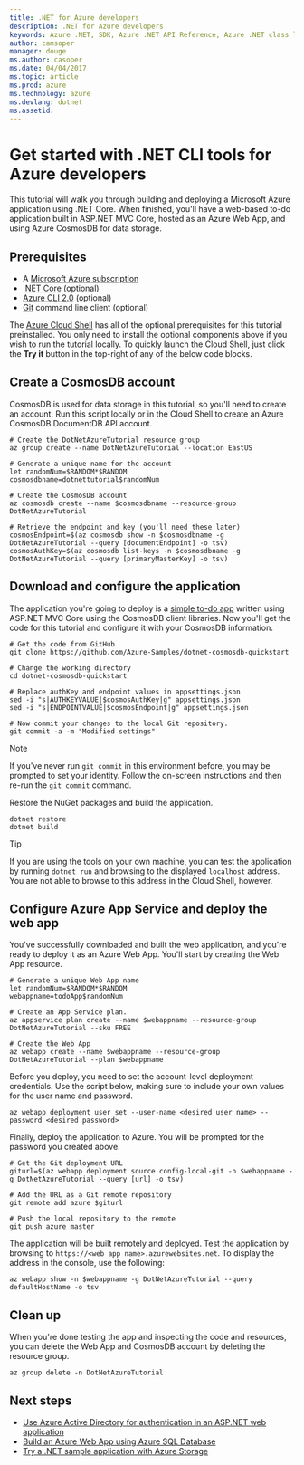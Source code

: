 ```yaml
---
title: .NET for Azure developers
description: .NET for Azure developers
keywords: Azure .NET, SDK, Azure .NET API Reference, Azure .NET class library
author: camsoper
manager: douge
ms.author: casoper
ms.date: 04/04/2017
ms.topic: article
ms.prod: azure
ms.technology: azure
ms.devlang: dotnet
ms.assetid: 
---
```


# Get started with .NET CLI tools for Azure developers

This tutorial will walk you through building and deploying a Microsoft Azure application using .NET Core.  When finished, you'll have a web-based to-do application built in ASP.NET MVC Core, hosted as an Azure Web App, and using Azure CosmosDB for data storage.

## Prerequisites

* A [Microsoft Azure subscription](https://azure.microsoft.com/free/)
* [.NET Core](https://www.microsoft.com/net/download/core) (optional)
* [Azure CLI 2.0](/cli/azure/install-az-cli2) (optional)
* [Git](https://www.git-scm.com/) command line client (optional)

The [Azure Cloud Shell](/azure/cloud-shell/) has all of the optional prerequisites for this tutorial preinstalled.  You only need to install the optional components above if you wish to run the tutorial locally.  To quickly launch the Cloud Shell, just click the **Try it** button in the top-right of any of the below code blocks.

## Create a CosmosDB account

CosmosDB is used for data storage in this tutorial, so you'll need to create an account.  Run this script locally or in the Cloud Shell to create an Azure CosmosDB DocumentDB API account.

```azurecli-interactive
# Create the DotNetAzureTutorial resource group
az group create --name DotNetAzureTutorial --location EastUS

# Generate a unique name for the account
let randomNum=$RANDOM*$RANDOM
cosmosdbname=dotnettutorial$randomNum

# Create the CosmosDB account
az cosmosdb create --name $cosmosdbname --resource-group DotNetAzureTutorial

# Retrieve the endpoint and key (you'll need these later)
cosmosEndpoint=$(az cosmosdb show -n $cosmosdbname -g DotNetAzureTutorial --query [documentEndpoint] -o tsv)
cosmosAuthKey=$(az cosmosdb list-keys -n $cosmosdbname -g DotNetAzureTutorial --query [primaryMasterKey] -o tsv)

```

## Download and configure the application

The application you're going to deploy is a [simple to-do app](https://github.com/Azure-Samples/dotnet-cosmosdb-quickstart/) written using ASP.NET MVC Core using the CosmosDB client libraries.  Now you'll get the code for this tutorial and configure it with your CosmosDB information.

```azurecli-interactive
# Get the code from GitHub
git clone https://github.com/Azure-Samples/dotnet-cosmosdb-quickstart

# Change the working directory
cd dotnet-cosmosdb-quickstart

# Replace authKey and endpoint values in appsettings.json
sed -i "s|AUTHKEYVALUE|$cosmosAuthKey|g" appsettings.json
sed -i "s|ENDPOINTVALUE|$cosmosEndpoint|g" appsettings.json

# Now commit your changes to the local Git repository.
git commit -a -m "Modified settings"

```

> [!NOTE]
> If you've never run `git commit` in this environment before, you may be prompted to set your identity. Follow the on-screen instructions and then re-run the `git commit` command.

Restore the NuGet packages and build the application.

```azurecli-interactive
dotnet restore
dotnet build
```

> [!TIP]
> If you are using the tools on your own machine, you can test the application by running `dotnet run` and browsing to the displayed `localhost` address.  You are not able to browse to this address in the Cloud Shell, however.  

## Configure Azure App Service and deploy the web app

You've successfully downloaded and built the web application, and you're ready to deploy it as an Azure Web App.  You'll start by creating the Web App resource.

```azurecli-interactive
# Generate a unique Web App name
let randomNum=$RANDOM*$RANDOM
webappname=todoApp$randomNum

# Create an App Service plan.
az appservice plan create --name $webappname --resource-group DotNetAzureTutorial --sku FREE

# Create the Web App
az webapp create --name $webappname --resource-group DotNetAzureTutorial --plan $webappname

```

Before you deploy, you need to set the account-level deployment credentials.  Use the script below, making sure to include your own values for the user name and password.

```azurecli-interactive
az webapp deployment user set --user-name <desired user name> --password <desired password>
```

Finally, deploy the application to Azure.  You will be prompted for the password you created above.

```azurecli-interactive
# Get the Git deployment URL
giturl=$(az webapp deployment source config-local-git -n $webappname -g DotNetAzureTutorial --query [url] -o tsv)

# Add the URL as a Git remote repository
git remote add azure $giturl

# Push the local repository to the remote
git push azure master
```

The application will be built remotely and deployed.  Test the application by browsing to `https://<web app name>.azurewebsites.net`.  To display the address in the console, use the following:

```azurecli-interactive
az webapp show -n $webappname -g DotNetAzureTutorial --query defaultHostName -o tsv
```

## Clean up

When you're done testing the app and inspecting the code and resources, you can delete the Web App and CosmosDB account by deleting the resource group.

```azurecli-interactive
az group delete -n DotNetAzureTutorial
```

## Next steps

* [Use Azure Active Directory for authentication in an ASP.NET web application](/azure/active-directory/develop/active-directory-devquickstarts-webapp-dotnet)
* [Build an Azure Web App using Azure SQL Database](/azure/app-service-web/web-sites-dotnet-get-started)
* [Try a .NET sample application with Azure Storage](/azure/storage/storage-samples-dotnet)


